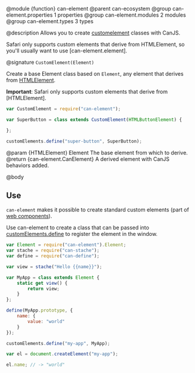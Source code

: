 @module {function} can-element
@parent can-ecosystem
@group can-element.properties 1 properties
@group can-element.modules 2 modules
@group can-element.types 3 types

@description Allows you to create [customelement](https://developer.mozilla.org/en-US/docs/Web/Web_Components/Custom_Elements) classes with CanJS.

Safari only supports custom elements that derive from HTMLElement, so you'll usually want to use [can-element.element].

@signature `CustomElement(Element)`

Create a base Element class based on `Element`, any element that derives from [HTMLElement](https://developer.mozilla.org/en-US/docs/Web/API/HTMLElement).

**Important**: Safari only supports custom elements that derive from [HTMLElement].

```js
var CustomElement = require("can-element");

var SuperButton = class extends CustomElement(HTMLButtonElement) {

};

customElements.define("super-button", SuperButton);
```

@param {HTMLElement} Element The base element from which to derive.
@return {can-element.CanElement} A derived element with CanJS behaviors added.

@body

## Use

`can-element` makes it possible to create standard custom elements (part of [web components](https://developer.mozilla.org/en-US/docs/Web/Web_Components)).

Use can-element to create a class that can be passed into [customElements.define](https://developer.mozilla.org/en-US/docs/Web/API/CustomElementRegistry/define) to register the element in the window.

```js
var Element = require("can-element").Element;
var stache = require("can-stache");
var define = require("can-define");

var view = stache("Hello {{name}}");

var MyApp = class extends Element {
	static get view() {
		return view;
	}
};

define(MyApp.prototype, {
	name: {
		value: "world"
	}
});

customElements.define("my-app", MyApp);

var el = document.createElement("my-app");

el.name; // -> "world"
```
